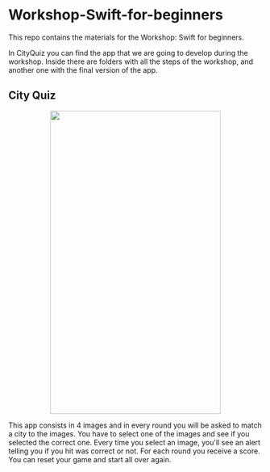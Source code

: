 # Workshop-Swift-for-beginners

This repo contains the materials for the Workshop: Swift for beginners.

In CityQuiz you can find the app that we are going to develop during the workshop.
Inside there are folders with all the steps of the workshop, and another one with the final version of the app.

## City Quiz
<p align="center">
<kbd><img width="338" height="600" src="https://github.com/ananogal/Workshop-Swift-for-beginners/blob/master/CityQuiz.png" border:"1px solid #021a40"></kbd>
</p>

This app consists in 4 images and in every round you will be asked to match a city to the images. You have to select one of the images and see if you selected the correct one. Every time you select an image, you'll see an alert telling you if you hit was correct or not. For each round you receive a score. You can reset your game and start all over again.
